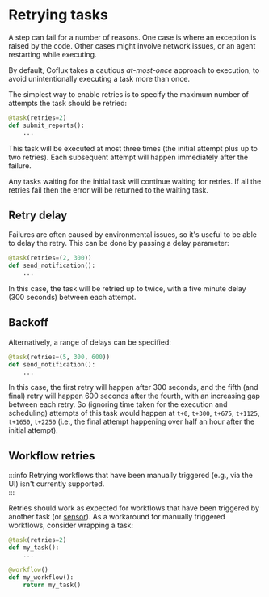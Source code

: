 # Retrying tasks

A step can fail for a number of reasons. One case is where an exception is raised by the code. Other cases might involve network issues, or an agent restarting while executing.

By default, Coflux takes a cautious _at-most-once_ approach to execution, to avoid unintentionally executing a task more than once.

The simplest way to enable retries is to specify the maximum number of attempts the task should be retried:

```python
@task(retries=2)
def submit_reports():
    ...
```

This task will be executed at most three times (the initial attempt plus up to two retries). Each subsequent attempt will happen immediately after the failure.

Any tasks waiting for the initial task will continue waiting for retries. If all the retries fail then the error will be returned to the waiting task.

## Retry delay

Failures are often caused by environmental issues, so it's useful to be able to delay the retry. This can be done by passing a delay parameter:

```python
@task(retries=(2, 300))
def send_notification():
    ...
```

In this case, the task will be retried up to twice, with a five minute delay (300 seconds) between each attempt.

## Backoff

Alternatively, a range of delays can be specified:

```python
@task(retries=(5, 300, 600))
def send_notification():
    ...
```

In this case, the first retry will happen after 300 seconds, and the fifth (and final) retry will happen 600 seconds after the fourth, with an increasing gap between each retry. So (ignoring time taken for the execution and scheduling) attempts of this task would happen at `t+0`, `t+300`, `t+675`, `t+1125`, `t+1650`, `t+2250` (i.e., the final attempt happening over half an hour after the initial attempt).

## Workflow retries

:::info
Retrying workflows that have been manually triggered (e.g., via the UI) isn't currently supported.  
:::

Retries should work as expected for workflows that have been triggered by another task (or [sensor](/sensors)). As a workaround for manually triggered workflows, consider wrapping a task:

```python
@task(retries=2)
def my_task():
    ...

@workflow()
def my_workflow():
    return my_task()
```

